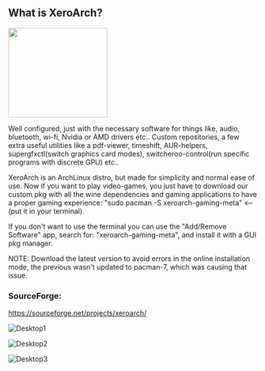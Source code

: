 ## What is XeroArch?
<img src="https://images2.imgbox.com/7e/46/MmpgLBO0_o.png" width="200" height="181">

Well configured, just with the necessary software for things like, audio, bluetooth, wi-fi, Nvidia or AMD drivers etc..
Custom repositories, a few extra useful utilities like a pdf-viewer, timeshift, AUR-helpers, supergfxctl(switch graphics card modes), switcheroo-control(run specific programs with discrete GPU) etc..

XeroArch is an ArchLinux distro, but made for simplicity and normal ease of use. Now if you want to play video-games, you just have to download our custom pkg with all the wine dependencies and gaming applications to have a proper gaming experience:
"sudo pacman -S xeroarch-gaming-meta" <--(put it in your terminal).

If you don't want to use the terminal you can use the "Add/Remove Software" app, search for: "xeroarch-gaming-meta", and install it with a GUI pkg manager.

NOTE: Download the latest version to avoid errors in the online installation mode, the previous wasn't updated to pacman-7, which was causing that issue.

### SourceForge: 
https://sourceforge.net/projects/xeroarch/

![Desktop1](https://images2.imgbox.com/a7/60/4cl3Uelz_o.png)

![Desktop2](https://images2.imgbox.com/c3/02/DzBfQMHs_o.png)

![Desktop3](https://images2.imgbox.com/ec/24/ygJzrE8H_o.png)

